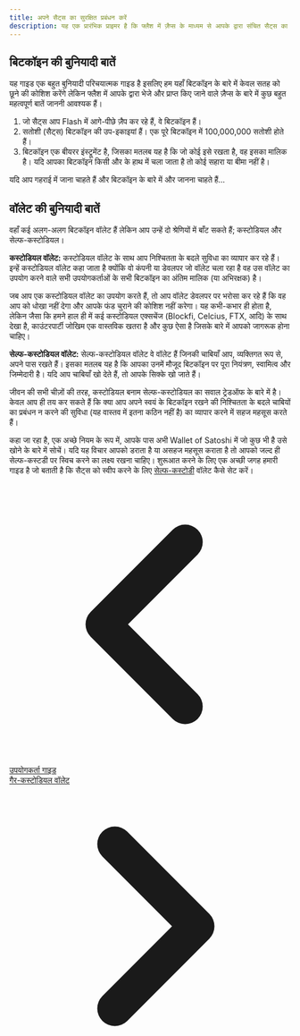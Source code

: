 ```yaml
---
title: अपने सैट्स का सुरक्षित प्रबंधन करें
description: यह एक प्रारंभिक प्राइमर है कि फ्लैश में ज़ैप्स के माध्यम से आपके द्वारा संचित सैट्स का सुरक्षित प्रबंधन कैसे करें।
---
```


## बिटकॉइन की बुनियादी बातें

यह गाइड एक बहुत बुनियादी परिचयात्मक गाइड है इसलिए हम यहाँ बिटकॉइन के बारे में केवल सतह को छूने की कोशिश करेंगे लेकिन फ्लैश में आपके द्वारा भेजे और प्राप्त किए जाने वाले ज़ैप्स के बारे में कुछ बहुत महत्वपूर्ण बातें जाननी आवश्यक हैं।

1. जो सैट्स आप Flash में आगे-पीछे ज़ैप कर रहे हैं, वे बिटकॉइन हैं।
2. सतोशी (सैट्स) बिटकॉइन की उप-इकाइयां हैं। एक पूरे बिटकॉइन में 100,000,000 सतोशी होते हैं।
3. बिटकॉइन एक बीयरर इंस्ट्रूमेंट है, जिसका मतलब यह है कि जो कोई इसे रखता है, वह इसका मालिक है। यदि आपका बिटकॉइन किसी और के हाथ में चला जाता है तो कोई सहारा या बीमा नहीं है।

यदि आप गहराई में जाना चाहते हैं और बिटकॉइन के बारे में और जानना चाहते हैं...

<!-- TODO: ADD LINK TO BITCOIN 101 SITE -->

## वॉलेट की बुनियादी बातें

वहाँ कई अलग-अलग बिटकॉइन वॉलेट हैं लेकिन आप उन्हें दो श्रेणियों में बाँट सकते हैं; कस्टोडियल और सेल्फ-कस्टोडियल।

**कस्टोडियल वॉलेट:** कस्टोडियल वॉलेट के साथ आप निश्चितता के बदले सुविधा का व्यापार कर रहे हैं। इन्हें कस्टोडियल वॉलेट कहा जाता है क्योंकि वो कंपनी या डेवलपर जो वॉलेट चला रहा है वह उस वॉलेट का उपयोग करने वाले सभी उपयोगकर्ताओं के सभी बिटकॉइन का अंतिम मालिक (या अभिरक्षक) है।

जब आप एक कस्टोडियल वॉलेट का उपयोग करते हैं, तो आप वॉलेट डेवलपर पर भरोसा कर रहे हैं कि वह आप को धोखा नहीं देगा और आपके फंड चुराने की कोशिश नहीं करेगा। यह कभी-कभार ही होता है, लेकिन जैसा कि हमने हाल ही में कई कस्टोडियल एक्सचेंज (Blockfi, Celcius, FTX, आदि) के साथ देखा है, काउंटरपार्टी जोखिम एक वास्तविक खतरा है और कुछ ऐसा है जिसके बारे में आपको जागरूक होना चाहिए।

**सेल्फ-कस्टोडियल वॉलेट:** सेल्फ-कस्टोडियल वॉलेट वे वॉलेट हैं जिनकी चाबियाँ आप, व्यक्तिगत रूप से, अपने पास रखते हैं। इसका मतलब यह है कि आपका उनमें मौजूद बिटकॉइन पर पूरा नियंत्रण, स्वामित्व और जिम्मेदारी है। यदि आप चाबियाँ खो देते हैं, तो आपके सिक्के खो जाते हैं।

जीवन की सभी चीज़ों की तरह, कस्टोडियल बनाम सेल्फ-कस्टोडियल का सवाल ट्रेडऑफ के बारे में है। केवल आप ही तय कर सकते हैं कि क्या आप अपने स्वयं के बिटकॉइन रखने की निश्चितता के बदले चाबियों का प्रबंधन न करने की सुविधा (यह वास्तव में इतना कठिन नहीं है) का व्यापार करने में सहज महसूस करते हैं।

कहा जा रहा है, एक अच्छे नियम के रूप में, आपके पास अभी Wallet of Satoshi में जो कुछ भी है उसे खोने के बारे में सोचें। यदि यह विचार आपको डराता है या असहज महसूस कराता है तो आपको जल्द ही सेल्फ-कस्टडी पर स्विच करने का लक्ष्य रखना चाहिए। शुरूआत करने के लिए एक अच्छी जगह हमारी गाइड है जो बताती है कि सैट्स को स्वीप करने के लिए [सेल्फ-कस्टोडी](/hi/guides/sweep-to-self-custody) वॉलेट कैसे सेट करें।

<!-- Navigation links -->
<div class="flex justify-between items-center mt-8 pt-4 border-t border-zinc-200 dark:border-zinc-700">
  <div class="w-1/3 text-left">
    <a href="user-guides" class="inline-flex items-center bg-purple-600 hover:bg-purple-700 text-white rounded-md transition-colors px-4 py-2 text-sm font-medium shadow-sm hover:shadow-md">
      <svg xmlns="http://www.w3.org/2000/svg" class="h-6 w-6 mr-2" fill="none" viewBox="0 0 24 24" stroke="currentColor">
        <path stroke-linecap="round" stroke-linejoin="round" stroke-width="3" d="M15 19l-7-7 7-7" />
      </svg>
      उपयोगकर्ता गाइड
    </a>
  </div>
  <div class="w-1/3 text-center">
    <!-- Optional center content -->
  </div>
  <div class="w-1/3 text-right">
    <a href="guides/non-custodial-wallets" class="inline-flex items-center bg-purple-600 hover:bg-purple-700 text-white rounded-md transition-colors px-4 py-2 text-sm font-medium shadow-sm hover:shadow-md">
      गैर-कस्टोडियल वॉलेट
      <svg xmlns="http://www.w3.org/2000/svg" class="h-6 w-6 ml-2" fill="none" viewBox="0 0 24 24" stroke="currentColor">
        <path stroke-linecap="round" stroke-linejoin="round" stroke-width="3" d="M9 5l7 7-7 7" />
      </svg>
    </a>
  </div>
</div>